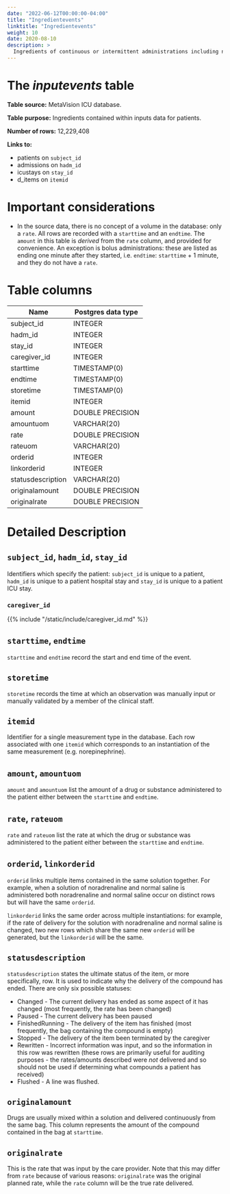 ```yaml
---
date: "2022-06-12T00:00:00-04:00"
title: "Ingredientevents"
linktitle: "Ingredientevents"
weight: 10
date: 2020-08-10
description: >
  Ingredients of continuous or intermittent administrations including nutritional and water content.
---
```


# The *inputevents* table

**Table source:** MetaVision ICU database.

**Table purpose:** Ingredients contained within inputs data for patients.

**Number of rows:** 12,229,408

**Links to:**

* patients on `subject_id`
* admissions on `hadm_id`
* icustays on `stay_id`
* d_items on `itemid`

# Important considerations

* In the source data, there is no concept of a volume in the database: only a `rate`. All rows are recorded with a `starttime` and an `endtime`. The `amount` in this table is *derived* from the `rate` column, and provided for convenience. An exception is bolus administrations: these are listed as ending one minute after they started, i.e. `endtime`: `starttime` + 1 minute, and they do not have a `rate`.

# Table columns

Name | Postgres data type
---- | ----
subject\_id | INTEGER
hadm\_id | INTEGER
stay\_id | INTEGER
caregiver_id | INTEGER
starttime | TIMESTAMP(0)
endtime | TIMESTAMP(0)
storetime | TIMESTAMP(0)
itemid | INTEGER
amount | DOUBLE PRECISION
amountuom | VARCHAR(20)
rate | DOUBLE PRECISION
rateuom | VARCHAR(20)
orderid | INTEGER
linkorderid | INTEGER
statusdescription | VARCHAR(20)
originalamount | DOUBLE PRECISION
originalrate | DOUBLE PRECISION

# Detailed Description

## `subject_id`, `hadm_id`, `stay_id`

Identifiers which specify the patient: `subject_id` is unique to a patient, `hadm_id` is unique to a patient hospital stay and `stay_id` is unique to a patient ICU stay.

### `caregiver_id`

{{% include "/static/include/caregiver_id.md" %}}

## `starttime`, `endtime`

`starttime` and `endtime` record the start and end time of the event.

## `storetime`

`storetime` records the time at which an observation was manually input or manually validated by a member of the clinical staff.

## `itemid`

Identifier for a single measurement type in the database. Each row associated with one `itemid` which corresponds to an instantiation of the same measurement (e.g. norepinephrine).

## `amount`, `amountuom`

`amount` and `amountuom` list the amount of a drug or substance administered to the patient either between the `starttime` and `endtime`.

## `rate`, `rateuom`

`rate` and `rateuom` list the rate at which the drug or substance was administered to the patient either between the `starttime` and `endtime`.

## `orderid`, `linkorderid`

`orderid` links multiple items contained in the same solution together. For example, when a solution of noradrenaline and normal saline is administered both noradrenaline and normal saline occur on distinct rows but will have the same `orderid`.

`linkorderid` links the same order across multiple instantiations: for example, if the rate of delivery for the solution with noradrenaline and normal saline is changed, two new rows which share the same new `orderid` will be generated, but the `linkorderid` will be the same.

## `statusdescription`

`statusdescription` states the ultimate status of the item, or more specifically, row. It is used to indicate why the delivery of the compound has ended. There are only six possible statuses:

* Changed - The current delivery has ended as some aspect of it has changed (most frequently, the rate has been changed)
* Paused - The current delivery has been paused
* FinishedRunning - The delivery of the item has finished (most frequently, the bag containing the compound is empty)
* Stopped - The delivery of the item been terminated by the caregiver
* Rewritten - Incorrect information was input, and so the information in this row was rewritten (these rows are primarily useful for auditing purposes - the rates/amounts described were *not* delivered and so should not be used if determining what compounds a patient has received)
* Flushed - A line was flushed.

## `originalamount`

Drugs are usually mixed within a solution and delivered continuously from the same bag. This column represents the amount of the compound contained in the bag at `starttime`.

## `originalrate`

This is the rate that was input by the care provider. Note that this may differ from `rate` because of various reasons: `originalrate` was the original planned rate, while the `rate` column will be the true rate delivered.